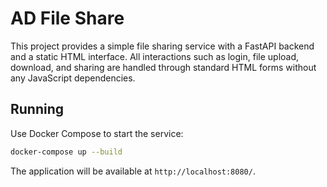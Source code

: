 # AD File Share

This project provides a simple file sharing service with a FastAPI backend and a static HTML interface. All interactions such as login, file upload, download, and sharing are handled through standard HTML forms without any JavaScript dependencies.

## Running

Use Docker Compose to start the service:

```bash
docker-compose up --build
```

The application will be available at `http://localhost:8080/`.
